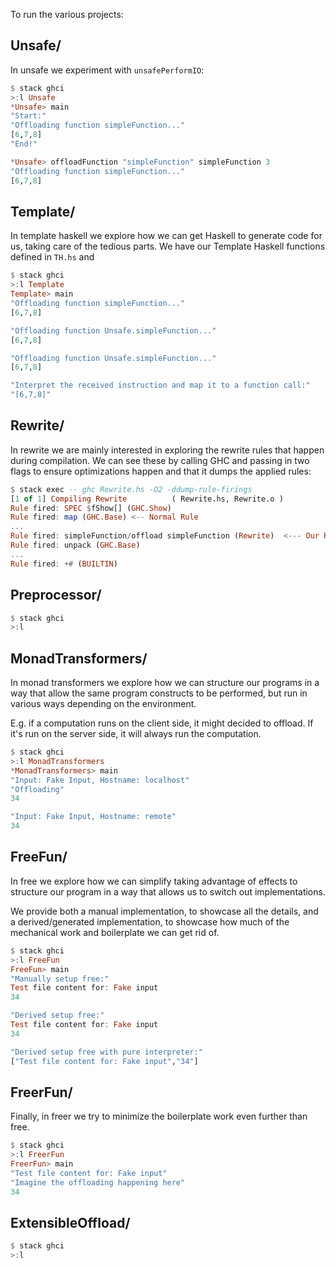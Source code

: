 To run the various projects:


## Unsafe/
In unsafe we experiment with `unsafePerformIO`:

```haskell
$ stack ghci
>:l Unsafe
*Unsafe> main
"Start:"
"Offloading function simpleFunction..."
[6,7,8]
"End!"
```

```haskell
*Unsafe> offloadFunction "simpleFunction" simpleFunction 3
"Offloading function simpleFunction..."
[6,7,8]
```

## Template/
In template haskell we explore how we can get Haskell to generate code for us, taking care of the tedious parts. We have our Template Haskell functions defined in `TH.hs` and

```haskell
$ stack ghci
>:l Template
Template> main
"Offloading function simpleFunction..."
[6,7,8]

"Offloading function Unsafe.simpleFunction..."
[6,7,8]

"Offloading function Unsafe.simpleFunction..."
[6,7,8]

"Interpret the received instruction and map it to a function call:"
"[6,7,8]"
```

## Rewrite/
In rewrite we are mainly interested in exploring the rewrite rules that happen during compilation. We can see these by calling GHC and passing in two flags to ensure optimizations happen and that it dumps the applied rules:

```haskell
$ stack exec -- ghc Rewrite.hs -O2 -ddump-rule-firings
[1 of 1] Compiling Rewrite          ( Rewrite.hs, Rewrite.o )
Rule fired: SPEC $fShow[] (GHC.Show)
Rule fired: map (GHC.Base) <-- Normal Rule
...
Rule fired: simpleFunction/offload simpleFunction (Rewrite)  <--- Our Rule
Rule fired: unpack (GHC.Base)
...
Rule fired: +# (BUILTIN)
```

## Preprocessor/

```haskell
$ stack ghci
>:l
```

## MonadTransformers/
In monad transformers we explore how we can structure our programs in a way that allow the same program constructs to be performed, but run in various ways depending on the environment.

E.g. if a computation runs on the client side, it might decided to offload. If it's run on the server side, it will always run the computation.

```haskell
$ stack ghci
>:l MonadTransformers
*MonadTransformers> main
"Input: Fake Input, Hostname: localhost"
"Offloading"
34

"Input: Fake Input, Hostname: remote"
34
```

## FreeFun/
In free we explore how we can simplify taking advantage of effects to structure our program in a way that allows us to switch out implementations.

We provide both a manual implementation, to showcase all the details, and a derived/generated implementation, to showcase how much of the mechanical work and boilerplate we can get rid of.

```haskell
$ stack ghci
>:l FreeFun
FreeFun> main
"Manually setup free:"
Test file content for: Fake input
34

"Derived setup free:"
Test file content for: Fake input
34

"Derived setup free with pure interpreter:"
["Test file content for: Fake input","34"]
```

## FreerFun/
Finally, in freer we try to minimize the boilerplate work even further than free.

```haskell
$ stack ghci
>:l FreerFun
FreerFun> main
"Test file content for: Fake input"
"Imagine the offloading happening here"
34
```


## ExtensibleOffload/

```haskell
$ stack ghci
>:l
```
